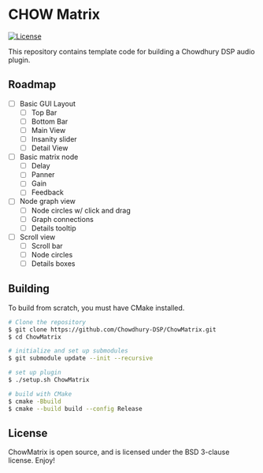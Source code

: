 # CHOW Matrix

[![License](https://img.shields.io/badge/License-BSD-blue.svg)](https://opensource.org/licenses/BSD-3-Clause)

This repository contains template code for building a Chowdhury DSP
audio plugin.

## Roadmap

- [ ] Basic GUI Layout
  - [ ] Top Bar
  - [ ] Bottom Bar
  - [ ] Main View
  - [ ] Insanity slider
  - [ ] Detail View
- [ ] Basic matrix node
  - [ ] Delay
  - [ ] Panner
  - [ ] Gain
  - [ ] Feedback
- [ ] Node graph view
  - [ ] Node circles w/ click and drag
  - [ ] Graph connections
  - [ ] Details tooltip
- [ ] Scroll view
  - [ ] Scroll bar
  - [ ] Node circles
  - [ ] Details boxes

## Building

To build from scratch, you must have CMake installed.

```bash
# Clone the repository
$ git clone https://github.com/Chowdhury-DSP/ChowMatrix.git
$ cd ChowMatrix

# initialize and set up submodules
$ git submodule update --init --recursive

# set up plugin
$ ./setup.sh ChowMatrix

# build with CMake
$ cmake -Bbuild
$ cmake --build build --config Release
```

## License

ChowMatrix is open source, and is licensed under the BSD 3-clause license.
Enjoy!

